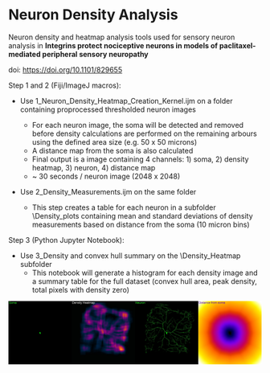 # Neuron Density Analysis

Neuron density and heatmap analysis tools used for sensory neuron analysis in **Integrins protect nociceptive neurons in models of paclitaxel-mediated peripheral sensory neuropathy** 

doi: https://doi.org/10.1101/829655

Step 1 and 2 (Fiji/ImageJ macros):
  - Use 1_Neuron_Density_Heatmap_Creation_Kernel.ijm on a folder containing proprocessed thresholded neuron images
      - For each neuron image, the soma will be detected and removed before density calculations are performed on the remaining arbours using the defined area size (e.g. 50 x 50 microns)
      - A distance map from the soma is also calculated
      - Final output is a image containing 4 channels: 1) soma, 2) density heatmap, 3) neuron, 4) distance map
      - ~ 30 seconds / neuron image (2048 x 2048)
       
  - Use 2_Density_Measurements.ijm on the same folder
    - This step creates a table for each neuron in a subfolder \Density_plots containing mean and standard deviations of density measurements based on distance from the soma (10 micron bins)
    
Step 3 (Python Jupyter Notebook):
- Use 3_Density and convex hull summary on the \Density_Heatmap subfolder
  - This notebook will generate a histogram for each density image and a summary table for the full dataset (convex hull area, peak density, total pixels with density zero)

![Example output](https://github.com/lahammond/Neuron_Density_Analysis/blob/master/Example_output.jpg)
